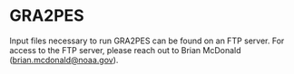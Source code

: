# GRA2PES

Input files necessary to run GRA2PES can be found on an FTP server. For access to the FTP server, please reach out to Brian McDonald (brian.mcdonald@noaa.gov).

